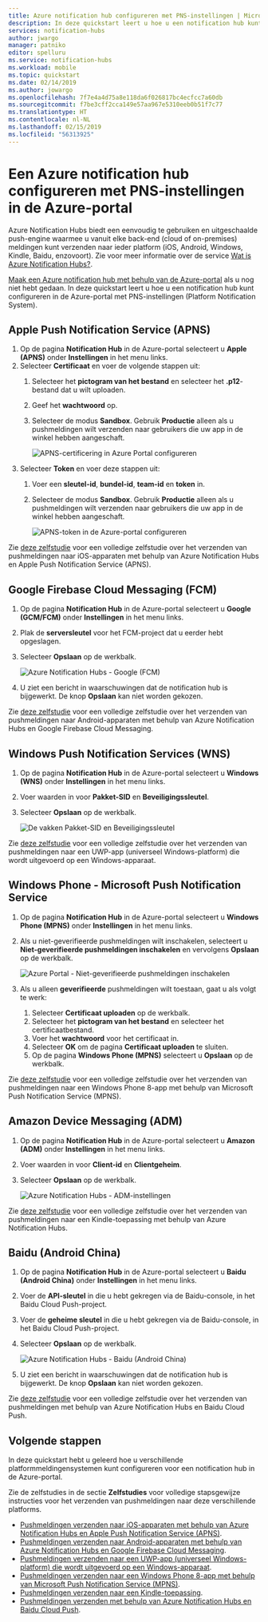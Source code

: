 ```yaml
---
title: Azure notification hub configureren met PNS-instellingen | Microsoft Docs
description: In deze quickstart leert u hoe u een notification hub kunt configureren in de Azure-portal met PNS-instellingen (Platform Notification System).
services: notification-hubs
author: jwargo
manager: patniko
editor: spelluru
ms.service: notification-hubs
ms.workload: mobile
ms.topic: quickstart
ms.date: 02/14/2019
ms.author: jowargo
ms.openlocfilehash: 7f7e4a4d75a8e118da6f026817bc4ecfcc7a60db
ms.sourcegitcommit: f7be3cff2cca149e57aa967e5310eeb0b51f7c77
ms.translationtype: HT
ms.contentlocale: nl-NL
ms.lasthandoff: 02/15/2019
ms.locfileid: "56313925"
---
```

# <a name="configure-an-azure-notification-hub-with-platform-notification-system-settings-in-the-azure-portal"></a>Een Azure notification hub configureren met PNS-instellingen in de Azure-portal 
Azure Notification Hubs biedt een eenvoudig te gebruiken en uitgeschaalde push-engine waarmee u vanuit elke back-end (cloud of on-premises) meldingen kunt verzenden naar ieder platform (iOS, Android, Windows, Kindle, Baidu, enzovoort). Zie voor meer informatie over de service [Wat is Azure Notification Hubs?](notification-hubs-push-notification-overview.md).

[Maak een Azure notification hub met behulp van de Azure-portal](create-notification-hub-portal.md) als u nog niet hebt gedaan. In deze quickstart leert u hoe u een notification hub kunt configureren in de Azure-portal met PNS-instellingen (Platform Notification System).

## <a name="apple-push-notification-service-apns"></a>Apple Push Notification Service (APNS)
1. Op de pagina **Notification Hub** in de Azure-portal selecteert u **Apple (APNS)** onder **Instellingen** in het menu links.
2. Selecteer **Certificaat** en voer de volgende stappen uit:
    1. Selecteer het **pictogram van het bestand** en selecteer het **.p12**-bestand dat u wilt uploaden. 
    2. Geef het **wachtwoord** op.
    3. Selecteer de modus **Sandbox**. Gebruik **Productie** alleen als u pushmeldingen wilt verzenden naar gebruikers die uw app in de winkel hebben aangeschaft.

        ![APNS-certificering in Azure Portal configureren](./media/notification-hubs-ios-get-started/notification-hubs-apple-config-cert.png)
3. Selecteer **Token** en voer deze stappen uit: 
    1. Voer een **sleutel-id**, **bundel-id**, **team-id** en **token** in.
    2. Selecteer de modus **Sandbox**. Gebruik **Productie** alleen als u pushmeldingen wilt verzenden naar gebruikers die uw app in de winkel hebben aangeschaft.

        ![APNS-token in de Azure-portal configureren](./media/notification-hubs-ios-get-started/notification-hubs-apple-config-token.png)

Zie [deze zelfstudie](notification-hubs-ios-apple-push-notification-apns-get-started.md) voor een volledige zelfstudie over het verzenden van pushmeldingen naar iOS-apparaten met behulp van Azure Notification Hubs en Apple Push Notification Service (APNS).

## <a name="google-firebase-cloud-messaging-fcm"></a>Google Firebase Cloud Messaging (FCM)
1. Op de pagina **Notification Hub** in de Azure-portal selecteert u **Google (GCM/FCM)** onder **Instellingen** in het menu links. 
2. Plak de **serversleutel** voor het FCM-project dat u eerder hebt opgeslagen. 
3. Selecteer **Opslaan** op de werkbalk. 

    ![Azure Notification Hubs - Google (FCM)](./media/notification-hubs-android-push-notification-google-fcm-get-started/fcm-server-key.png)
4. U ziet een bericht in waarschuwingen dat de notification hub is bijgewerkt. De knop **Opslaan** kan niet worden gekozen. 

Zie [deze zelfstudie](notification-hubs-android-push-notification-google-fcm-get-started.md) voor een volledige zelfstudie over het verzenden van pushmeldingen naar Android-apparaten met behulp van Azure Notification Hubs en Google Firebase Cloud Messaging.

## <a name="windows-push-notification-service-wns"></a>Windows Push Notification Services (WNS)
1. Op de pagina **Notification Hub** in de Azure-portal selecteert u **Windows (WNS)** onder **Instellingen** in het menu links.
2. Voer waarden in voor **Pakket-SID** en **Beveiligingssleutel**.
3. Selecteer **Opslaan** op de werkbalk.

    ![De vakken Pakket-SID en Beveiligingssleutel](./media/notification-hubs-windows-store-dotnet-get-started/notification-hub-configure-wns.png)


Zie [deze zelfstudie](notification-hubs-windows-store-dotnet-get-started-wns-push-notification.md) voor een volledige zelfstudie over het verzenden van pushmeldingen naar een UWP-app (universeel Windows-platform) die wordt uitgevoerd op een Windows-apparaat.

## <a name="windows-phone---microsoft-push-notification-service"></a>Windows Phone - Microsoft Push Notification Service
1. Op de pagina **Notification Hub** in de Azure-portal selecteert u **Windows Phone (MPNS)** onder **Instellingen** in het menu links.
2. Als u niet-geverifieerde pushmeldingen wilt inschakelen, selecteert u **Niet-geverifieerde pushmeldingen inschakelen** en vervolgens **Opslaan** op de werkbalk.

    ![Azure Portal - Niet-geverifieerde pushmeldingen inschakelen](./media/notification-hubs-windows-phone-get-started/azure-portal-unauth.png)
3. Als u alleen **geverifieerde** pushmeldingen wilt toestaan, gaat u als volgt te werk:
    1. Selecteer **Certificaat uploaden** op de werkbalk.
    2. Selecteer het **pictogram van het bestand** en selecteer het certificaatbestand.
    3. Voer het **wachtwoord** voor het certificaat in. 
    4. Selecteer **OK** om de pagina **Certificaat uploaden** te sluiten. 
    5. Op de pagina **Windows Phone (MPNS)** selecteert u **Opslaan** op de werkbalk.

Zie [deze zelfstudie](notification-hubs-windows-mobile-push-notifications-mpns.md) voor een volledige zelfstudie over het verzenden van pushmeldingen naar een Windows Phone 8-app met behulp van Microsoft Push Notification Service (MPNS).
      
## <a name="amazon-device-messaging-adm"></a>Amazon Device Messaging (ADM)
1. Op de pagina **Notification Hub** in de Azure-portal selecteert u **Amazon (ADM)** onder **Instellingen** in het menu links.
2. Voer waarden in voor **Client-id** en **Clientgeheim**.
3. Selecteer **Opslaan** op de werkbalk.
    
    ![Azure Notification Hubs - ADM-instellingen](./media/notification-hubs-kindle-get-started/notification-hub-adm-settings.png)

Zie [deze zelfstudie](notification-hubs-kindle-amazon-adm-push-notification.md) voor een volledige zelfstudie over het verzenden van pushmeldingen naar een Kindle-toepassing met behulp van Azure Notification Hubs.

## <a name="baidu-android-china"></a>Baidu (Android China)
1. Op de pagina **Notification Hub** in de Azure-portal selecteert u **Baidu (Android China)** onder **Instellingen** in het menu links. 
2. Voer de **API-sleutel** in die u hebt gekregen via de Baidu-console, in het Baidu Cloud Push-project. 
3. Voer de **geheime sleutel** in die u hebt gekregen via de Baidu-console, in het Baidu Cloud Push-project. 
4. Selecteer **Opslaan** op de werkbalk. 

    ![Azure Notification Hubs - Baidu (Android China)](./media/notification-hubs-baidu-get-started/AzureNotificationServicesBaidu.png)
4. U ziet een bericht in waarschuwingen dat de notification hub is bijgewerkt. De knop **Opslaan** kan niet worden gekozen. 

Zie [deze zelfstudie](notification-hubs-baidu-china-android-notifications-get-started.md) voor een volledige zelfstudie over het verzenden van pushmeldingen met behulp van Azure Notification Hubs en Baidu Cloud Push.

## <a name="next-steps"></a>Volgende stappen
In deze quickstart hebt u geleerd hoe u verschillende platformmeldingensystemen kunt configureren voor een notification hub in de Azure-portal. 

Zie de zelfstudies in de sectie **Zelfstudies** voor volledige stapsgewijze instructies voor het verzenden van pushmeldingen naar deze verschillende platforms.

- [Pushmeldingen verzenden naar iOS-apparaten met behulp van Azure Notification Hubs en Apple Push Notification Service (APNS)](notification-hubs-ios-apple-push-notification-apns-get-started.md).
- [Pushmeldingen verzenden naar Android-apparaten met behulp van Azure Notification Hubs en Google Firebase Cloud Messaging](notification-hubs-android-push-notification-google-fcm-get-started.md).
- [Pushmeldingen verzenden naar een UWP-app (universeel Windows-platform) die wordt uitgevoerd op een Windows-apparaat](notification-hubs-windows-store-dotnet-get-started-wns-push-notification.md).
- [Pushmeldingen verzenden naar een Windows Phone 8-app met behulp van Microsoft Push Notification Service (MPNS)](notification-hubs-windows-mobile-push-notifications-mpns.md).
- [Pushmeldingen verzenden naar een Kindle-toepassing](notification-hubs-kindle-amazon-adm-push-notification.md).
- [Pushmeldingen verzenden met behulp van Azure Notification Hubs en Baidu Cloud Push](notification-hubs-baidu-china-android-notifications-get-started.md).
